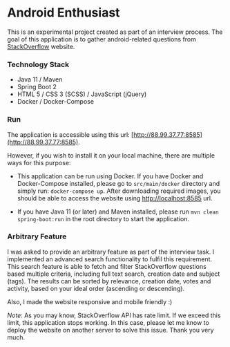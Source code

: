 # Android Enthusiast

This is an experimental project created as part of an interview process. The goal of this application is to gather android-related
questions from [StackOverflow](https://stackoverflow.com) website.

### Technology Stack
- Java 11 / Maven
- Spring Boot 2
- HTML 5 / CSS 3 (SCSS) / JavaScript (jQuery) 
- Docker / Docker-Compose

### Run
The application is accessible using this url: [http://88.99.37.77:8585](http://88.99.37.77:8585).

However, if you wish to install it on your local machine, there are multiple ways for this purpose:

- This application can be run using Docker. If you have Docker and Docker-Compose installed, please go to
`src/main/docker` directory and simply run: `docker-compose up`. After downloading required images, 
you should be able to access the website using [http://localhost:8585](http://localhost:8585) url.

- If you have Java 11 (or later) and Maven installed, please run `mvn clean spring-boot:run` in the root
 directory to start the application.
 
 
 ### Arbitrary Feature
 I was asked to provide an arbitrary feature as part of the interview task. I implemented an advanced search functionality
 to fulfil this requirement. This search feature is able to fetch and filter StackOverflow questions based multiple criteria,
 including full text search, creation date and subject (tags). The results can be sorted by relevance, creation date, votes
 and activity, based on your ideal order (ascending or descending).
 
 Also, I made the website responsive and mobile friendly :)
 
 
 *Note*: As you may know, StackOverflow API has rate limit. If we exceed this limit, this application stops working.
 In this case, please let me know to deploy the website on another server to solve this issue. Thank you very much.
 